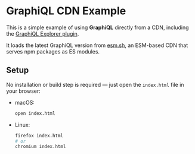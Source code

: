 # GraphiQL CDN Example

This is a simple example of using **GraphiQL** directly from a CDN, including the [GraphiQL Explorer plugin](../../packages/graphiql-plugin-explorer/README.md).

It loads the latest GraphiQL version from [esm.sh](https://esm.sh), an ESM-based CDN that serves npm packages as ES modules.

## Setup

No installation or build step is required — just open the `index.html` file in your browser:

* macOS:

  ```sh
  open index.html
  ```
* Linux:

  ```sh
  firefox index.html
  # or
  chromium index.html
  ```
